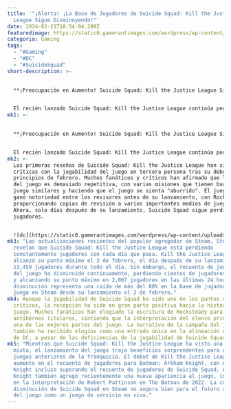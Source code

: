 ```yaml
---
title: '"¡Alerta! ¡La Base de Jugadores de Suicide Squad: Kill the Justice
  League Sigue Disminuyendo!"'
date: 2024-02-21T18:54:04.299Z
featuredimage: https://static0.gamerantimages.com/wordpress/wp-content/uploads/2024/02/suicide-squad-kill-the-justice-league-harley-quinn-1.jpg?q=50&fit=contain&w=1140&h=&dpr=1.5
categoria: Gaming
tags:
  - "#Gaming"
  - "#DC"
  - "#SuicideSquad"
short-description: >-
  

  **¡Preocupación en Aumento! Suicide Squad: Kill the Justice League Sigue Perdiendo Jugadores**


  El recién lanzado Suicide Squad: Kill the Justice League continúa perdiendo jugadores en Steam, con recuentos de jugadores disminuyendo cada día desde el lanzamiento del juego. El nuevo shooter de Rocksteady Studios en el universo de Batman: Arkham traslada a los jugadores a un papel de antihéroe, tomando el control de villanos como Harley Quinn y King Shark para l
mk1: >-
  

  **¡Preocupación en Aumento! Suicide Squad: Kill the Justice League Sigue Perdiendo Jugadores**


  El recién lanzado Suicide Squad: Kill the Justice League continúa perdiendo jugadores en Steam, con recuentos de jugadores disminuyendo cada día desde el lanzamiento del juego. El nuevo shooter de Rocksteady Studios en el universo de Batman: Arkham traslada a los jugadores a un papel de antihéroe, tomando el control de villanos como Harley Quinn y King Shark para luchar contra una Liga de la Justicia controlada mentalmente. La recepción del juego ha sido en gran parte mixta desde su lanzamiento, con muchos criticando su jugabilidad mediocre. Ahora, incluso más fanáticos están alejándose del nuevo shooter de DC.
mk2: >-
  Las primeras reseñas de Suicide Squad: Kill the Justice League han sido muy
  críticas con la jugabilidad del juego en tercera persona tras su debut a
  principios de febrero. Muchos fanáticos y críticos han afirmado que la campaña
  del juego es demasiado repetitiva, con varias misiones que tienen bucles de
  juego similares y haciendo que el juego se sienta "aburrido". El juego también
  ganó notoriedad entre los revisores antes de su lanzamiento, con Rocksteady no
  proporcionando copias de revisión a varios importantes medios de juegos.
  Ahora, solo días después de su lanzamiento, Suicide Squad sigue perdiendo
  jugadores.


  ![dc](https://static0.gamerantimages.com/wordpress/wp-content/uploads/2024/02/suicide-squad-kill-the-justice-league-steam-player-count.jpg?q=50&fit=crop&w=1500&dpr=1.5 "dc")
mk3: "Las actualizaciones recientes del popular agregador de Steam, SteamDB,
  revelan que Suicide Squad: Kill the Justice League está perdiendo
  constantemente jugadores con cada día que pasa. Kill the Justice League
  alcanzó su punto máximo el 3 de febrero, el día después de su lanzamiento, con
  13,459 jugadores durante todo el día. Sin embargo, el recuento de jugadores
  del juego ha disminuido continuamente, perdiendo cientos de jugadores por día
  y alcanzando su punto máximo en 2,007 jugadores en las últimas 24 horas. La
  disminución representa una caída de más del 80% en la base de jugadores del
  juego en Steam desde su lanzamiento el 2 de febrero."
mk4: Aunque la jugabilidad de Suicide Squad ha sido uno de los puntos más
  críticos, la recepción ha sido en gran parte positiva hacia la historia del
  juego. Muchos fanáticos han elogiado la escritura de Rocksteady para los
  antihéroes titulares, sintiendo que la interpretación del elenco principal es
  una de las mejores partes del juego. La narrativa de la campaña del juego
  también ha recibido elogios como una entrada única en la alineación de cómics
  de DC, a pesar de las deficiencias de la jugabilidad de Suicide Squad.
mk5: "Mientras que Suicide Squad: Kill the Justice League ha visto una recepción
  mixta, el lanzamiento del juego trajo beneficios sorprendentes para uno de los
  juegos anteriores de la franquicia. El debut de Kill the Justice League vio un
  aumento en el recuento de jugadores para Batman: Arkham Knight, con Arkham
  Knight incluso superando el recuento de jugadores de Suicide Squad. Arkham
  Knight también agregó recientemente una nueva apariencia al juego, inspirada
  en la interpretación de Robert Pattinson en The Batman de 2022. La continua
  disminución de Suicide Squad en Steam no augura bien para el futuro ambicioso
  del juego como un juego de servicio en vivo."
---
```

